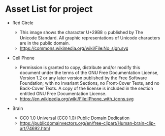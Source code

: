# Asset List for project

* Red Circle
    * This image shows the character U+29B8 ⦸ published by The Unicode Standard. All graphic representations of Unicode characters are in the public domain.
    * https://commons.wikimedia.org/wiki/File:No_sign.svg

* Cell Phone
    * Permission is granted to copy, distribute and/or modify this document under the terms of the GNU Free Documentation License, Version 1.2 or any later version published by the Free Software Foundation; with no Invariant Sections, no Front-Cover Texts, and no Back-Cover Texts. A copy of the license is included in the section entitled GNU Free Documentation License.
    * https://en.wikipedia.org/wiki/File:IPhone_with_icons.svg

* Brain
    * CC0 1.0 Universal (CC0 1.0) Public Domain Dedication
    * https://publicdomainvectors.org/en/free-clipart/Human-brain-clip-art/74692.html